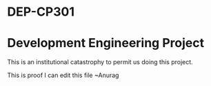 # DEP-CP301 
# Development Engineering Project
This is an institutional catastrophy to permit us doing this project.

This is proof I can edit this file ~Anurag
